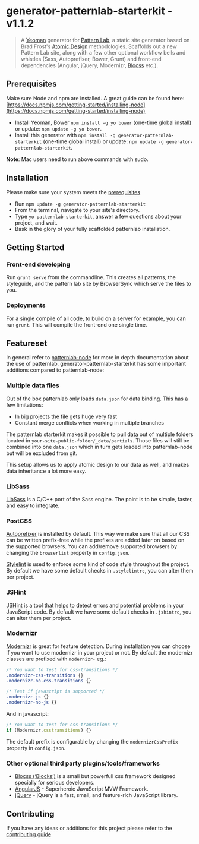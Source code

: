 # generator-patternlab-starterkit - v1.1.2

> A [Yeoman](http://yeoman.io) generator for [Pattern Lab](http://patternlab.io/), a static site generator based on Brad Frost's [Atomic Design](http://bradfrostweb.com/blog/post/atomic-web-design/) methodologies.
> Scaffolds out a new Pattern Lab site, along with a few other optional workflow bells and whistles (Sass, Autoprefixer, Bower, Grunt) and front-end dependencies (Angular, jQuery, Modernizr, [Blocss](https://github.com/Blocss/blocss) etc.).


<a name="prerequisites"></a>
## Prerequisites
Make sure Node and npm are installed. A great guide can be found here: [https://docs.npmjs.com/getting-started/installing-node](https://docs.npmjs.com/getting-started/installing-node)

- Install Yeoman, Bower `npm install -g yo bower` (one-time global install) or update: `npm update -g yo bower`.
- Install this generator with `npm install -g generator-patternlab-starterkit` (one-time global install) or update: `npm update -g generator-patternlab-starterkit`.

**Note**: Mac users need to run above commands with sudo.

## Installation
Please make sure your system meets the [prerequisites](#prerequisites)
- Run `npm update -g generator-patternlab-starterkit`
- From the terminal, navigate to your site's directory.
- Type `yo patternlab-starterkit`, answer a few questions about your project, and wait.
- Bask in the glory of your fully scaffolded patternlab installation.


## Getting Started
### Front-end developing
Run `grunt serve` from the commandline. This creates all patterns, the styleguide, and the pattern lab site by BrowserSync which serve the files to you.


### Deployments
For a single compile of all code, to build on a server for example, you can run `grunt`. This will compile the front-end one single time.



## Featureset
In general refer to [patternlab-node](https://github.com/pattern-lab/patternlab-node) for more in depth documentation about the use of patternlab.
generator-patternlab-starterkit has some important additions compared to patternlab-node:

### Multiple data files
Out of the box patternlab only loads `data.json` for data binding. This has a few limitations:

* In big projects the file gets huge very fast
* Constant merge conflicts when working in multiple branches

The patternlab starterkit makes it possible to pull data out of multiple folders located in `your-site-public-folder/_data/partials`. Those files will still be combined into one `data.json` which in turn gets loaded into patternlab-node but will be excluded from git.

This setup allows us to apply atomic design to our data as well, and makes data inheritance a lot more easy.


### LibSass
[LibSass](http://sass-lang.com/libsass) is a C/C++ port of the Sass engine. The point is to be simple, faster, and easy to integrate.


### PostCSS

[Autoprefixer](https://github.com/postcss/autoprefixer) is installed by default. This way we make sure that all our CSS can be written prefix-free while the prefixes are added later on based on the supported browsers. You can add/remove supported browsers by changing the `browserlist` property in `config.json`.

[Stylelint](https://github.com/stylelint/stylelint) is used to enforce some kind of code style throughout the project. By default we have some default checks in `.stylelintrc`, you can alter them per project.


### JSHint
[JSHint](https://github.com/gruntjs/grunt-contrib-jshint) is a tool that helps to detect errors and potential problems in your JavaScript code. By default we have some default checks in `.jshintrc`, you can alter them per project.


### Modernizr
[Modernizr](https://github.com/Modernizr/grunt-modernizr) is great for feature detection. During installation you can choose if you want to use modernizr in your project or not. By default the modernizr classes are prefixed with `modernizr-` eg.:

```css
/* You want to test for css-transitions */
.modernizr-css-transitions {}
.modernizr-no-css-transitions {}

/* Test if javascript is supported */
.modernizr-js {}
.modernizr-no-js {}
```

And in javascript:
```js
/* You want to test for css-transitions */
if (Modernizr.csstransitions) {}
```

The default prefix is configurable by changing the `modernizrCssPrefix` property in `config.json`.


### Other optional third party plugins/tools/frameworks
* [Blocss (‘Blocks’)](https://github.com/Blocss/blocss) is a small but powerfull css framework designed specially for serious developers.
* [AngularJS](https://angularjs.org/) - Superheroic JavaScript MVW Framework.
* [jQuery](https://jquery.com/) - jQuery is a fast, small, and feature-rich JavaScript library.


## Contributing
If you have any ideas or additions for this project please refer to the [contributing guide](CONTRIBUTING.md)
